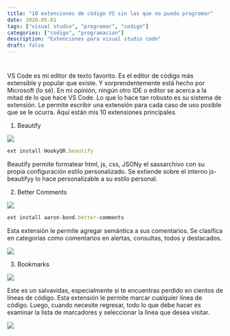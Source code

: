 ```yaml
---
title: "10 extensiones de código VS sin las que no puedo programar"
date: 2020-05-01
tags: ["visual studio", "programar", "codigo"]
categories: ["codigo", "programacion"]
description: "Extenciones para visual studio code"
draft: false
---
```


# 
VS Code es mi editor de texto favorito. Es el editor de código más extensible y popular que existe. Y sorprendentemente está hecho por Microsoft (lo sé). En mi opinión, ningún otro IDE o editor se acerca a la mitad de lo que hace VS Code. Lo que lo hace tan robusto es su sistema de extensión. Le permite escribir una extensión para cada caso de uso posible que se le ocurra. Aquí están mis 10 extensiones principales.

1. Beautify

![](https://res.cloudinary.com/practicaldev/image/fetch/s--WiRwrP1y--/c_limit%2Cf_auto%2Cfl_progressive%2Cq_auto%2Cw_880/https://dev-to-uploads.s3.amazonaws.com/i/6jh0tui9nh993l4zzlwd.png)

```javascript
ext install HookyQR.beautify
```
Beautify permite formatear html, js, css, JSONy el sassarchivo con su propia configuración estilo personalizado. Se extiende sobre el interno js-beautifyy lo hace personalizable a su estilo personal.

2. Better Comments

![](https://res.cloudinary.com/practicaldev/image/fetch/s--WN0vlbgV--/c_limit%2Cf_auto%2Cfl_progressive%2Cq_auto%2Cw_880/https://dev-to-uploads.s3.amazonaws.com/i/qwhm3kqyvp22rox4unwy.png)


```javascript
ext install aaron-bond.better-comments
```
Esta extensión le permite agregar semántica a sus comentarios. Se clasifica en categorías como comentarios en alertas, consultas, todos y destacados.

![](https://res.cloudinary.com/practicaldev/image/fetch/s--53DLT_-O--/c_limit%2Cf_auto%2Cfl_progressive%2Cq_auto%2Cw_880/https://dev-to-uploads.s3.amazonaws.com/i/3c804dilaxhlgqhfpmmy.png)

3. Bookmarks

![](https://res.cloudinary.com/practicaldev/image/fetch/s--p9ZeLIee--/c_limit%2Cf_auto%2Cfl_progressive%2Cq_auto%2Cw_880/https://dev-to-uploads.s3.amazonaws.com/i/ngtjai3lgko14sp51cfe.png)

Este es un salvavidas, especialmente si te encuentras perdido en cientos de líneas de código. Esta extensión le permite marcar cualquier línea de código. Luego, cuando necesite regresar, todo lo que debe hacer es examinar la lista de marcadores y seleccionar la línea que desea visitar.

![](https://res.cloudinary.com/practicaldev/image/fetch/s--cC5AEn2F--/c_limit%2Cf_auto%2Cfl_progressive%2Cq_auto%2Cw_880/https://dev-to-uploads.s3.amazonaws.com/i/g3mzmg6eqru89d3l0nzc.png)